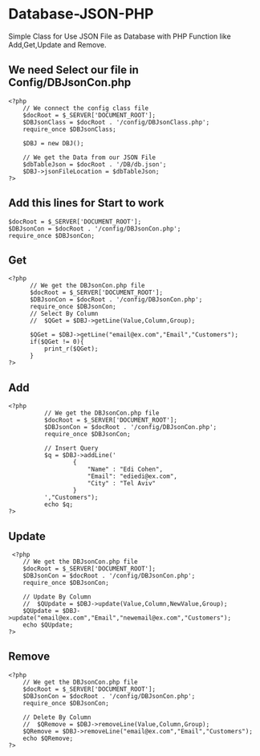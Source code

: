 # Database-JSON-PHP
  Simple Class for Use JSON File as Database with PHP Function like Add,Get,Update and Remove.
## We need Select our file in Config/DBJsonCon.php
    <?php
        // We connect the config class file
        $docRoot = $_SERVER['DOCUMENT_ROOT'];
        $DBJsonClass = $docRoot . '/config/DBJsonClass.php';
        require_once $DBJsonClass;

        $DBJ = new DBJ();

        // We get the Data from our JSON File
        $dbTableJson = $docRoot . '/DB/db.json';
        $DBJ->jsonFileLocation = $dbTableJson;
    ?>
## Add this lines for Start to work

    $docRoot = $_SERVER['DOCUMENT_ROOT'];
    $DBJsonCon = $docRoot . '/config/DBJsonCon.php';
    require_once $DBJsonCon;
    
## Get
    <?php
          // We get the DBJsonCon.php file 
          $docRoot = $_SERVER['DOCUMENT_ROOT'];
          $DBJsonCon = $docRoot . '/config/DBJsonCon.php';
          require_once $DBJsonCon;
          // Select By Column
          //  $QGet = $DBJ->getLine(Value,Column,Group);

          $QGet = $DBJ->getLine("email@ex.com","Email","Customers");
          if($QGet != 0){
              print_r($QGet);
          } 
    ?>


## Add
    <?php
              // We get the DBJsonCon.php file 
              $docRoot = $_SERVER['DOCUMENT_ROOT'];
              $DBJsonCon = $docRoot . '/config/DBJsonCon.php';
              require_once $DBJsonCon;

              // Insert Query 
              $q = $DBJ->addLine('
                      {
                          "Name" : "Edi Cohen",
                          "Email": "ediedi@ex.com",
                          "City" : "Tel Aviv"
                      }
              ',"Customers");
              echo $q;
    ?>
    
 ## Update
     <?php
        // We get the DBJsonCon.php file 
        $docRoot = $_SERVER['DOCUMENT_ROOT'];
        $DBJsonCon = $docRoot . '/config/DBJsonCon.php';
        require_once $DBJsonCon;

        // Update By Column
        //  $QUpdate = $DBJ->update(Value,Column,NewValue,Group);
        $QUpdate = $DBJ->update("email@ex.com","Email","newemail@ex.com","Customers");
        echo $QUpdate; 
    ?>    
 ## Remove
    <?php
        // We get the DBJsonCon.php file 
        $docRoot = $_SERVER['DOCUMENT_ROOT'];
        $DBJsonCon = $docRoot . '/config/DBJsonCon.php';
        require_once $DBJsonCon;

        // Delete By Column
        //  $QRemove = $DBJ->removeLine(Value,Column,Group);
        $QRemove = $DBJ->removeLine("email@ex.com","Email","Customers");
        echo $QRemove;
    ?>

